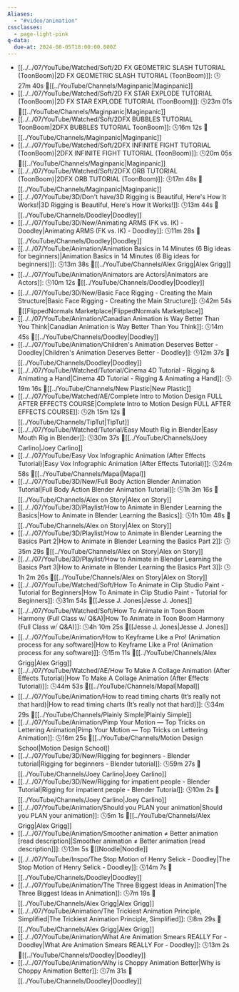 ```yaml
---
Aliases:
  - "#video/animation"
cssclasses:
  - page-light-pink
q-data:
  due-at: 2024-08-05T18:00:00.000Z
---
```


- [[../../07/YouTube/Watched/Soft/2D FX GEOMETRIC SLASH TUTORIAL (ToonBoom)|2D FX GEOMETRIC SLASH TUTORIAL (ToonBoom)]]:  🕓27m 40s 📍[[../YouTube/Channels/Maginpanic|Maginpanic]]
- [[../../07/YouTube/Watched/Soft/2D FX STAR EXPLODE TUTORIAL (ToonBoom)|2D FX STAR EXPLODE TUTORIAL (ToonBoom)]]:  🕓23m 01s 📍[[../YouTube/Channels/Maginpanic|Maginpanic]]
- [[../../07/YouTube/Watched/Soft/2DFX BUBBLES TUTORIAL ToonBoom|2DFX BUBBLES TUTORIAL ToonBoom]]:  🕓16m 12s 📍[[../YouTube/Channels/Maginpanic|Maginpanic]]
- [[../../07/YouTube/Watched/Soft/2DFX INFINITE FIGHT TUTORIAL (ToonBoom)|2DFX INFINITE FIGHT TUTORIAL (ToonBoom)]]:  🕓20m 05s 📍[[../YouTube/Channels/Maginpanic|Maginpanic]]
- [[../../07/YouTube/Watched/Soft/2DFX ORB TUTORIAL (ToonBoom)|2DFX ORB TUTORIAL (ToonBoom)]]:  🕓17m 48s 📍[[../YouTube/Channels/Maginpanic|Maginpanic]]
- [[../../07/YouTube/3D/Don't have/3D Rigging is Beautiful, Here's How It Works!|3D Rigging is Beautiful, Here's How It Works!]]:  🕓13m 44s 📍[[../YouTube/Channels/Doodley|Doodley]]
- [[../../07/YouTube/3D/New/Animating ARMS (FK vs. IK) - Doodley|Animating ARMS (FK vs. IK) - Doodley]]:  🕓11m 28s 📍[[../YouTube/Channels/Doodley|Doodley]]
- [[../../07/YouTube/Animation/Animation Basics in 14 Minutes (6 Big ideas for beginners)|Animation Basics in 14 Minutes (6 Big ideas for beginners)]]:  🕓13m 38s 📍[[../YouTube/Channels/Alex Grigg|Alex Grigg]]
- [[../../07/YouTube/Animation/Animators are Actors|Animators are Actors]]:  🕓10m 12s 📍[[../YouTube/Channels/Doodley|Doodley]]
- [[../../07/YouTube/3D/New/Basic Face Rigging - Creating the Main Structure|Basic Face Rigging - Creating the Main Structure]]:  🕓42m 54s 📍[[FlippedNormals Marketplace|FlippedNormals Marketplace]]
- [[../../07/YouTube/Animation/Canadian Animation is Way Better Than You Think|Canadian Animation is Way Better Than You Think]]:  🕓14m 45s 📍[[../YouTube/Channels/Doodley|Doodley]]
- [[../../07/YouTube/Animation/Children's Animation Deserves Better - Doodley|Children's Animation Deserves Better - Doodley]]:  🕓12m 37s 📍[[../YouTube/Channels/Doodley|Doodley]]
- [[../../07/YouTube/Watched/Tutorial/Cinema 4D Tutorial - Rigging & Animating a Hand|Cinema 4D Tutorial - Rigging & Animating a Hand]]:  🕓19m 16s 📍[[../YouTube/Channels/New Plastic|New Plastic]]
- [[../../07/YouTube/Watched/AE/Complete Intro to Motion Design  FULL AFTER EFFECTS COURSE|Complete Intro to Motion Design  FULL AFTER EFFECTS COURSE]]:  🕓2h 15m 12s 📍[[../YouTube/Channels/TipTut|TipTut]]
- [[../../07/YouTube/Watched/Tutorial/Easy Mouth Rig in Blender|Easy Mouth Rig in Blender]]:  🕓30m 37s 📍[[../YouTube/Channels/Joey Carlino|Joey Carlino]]
- [[../../07/YouTube/Easy Vox Infographic Animation (After Effects Tutorial)|Easy Vox Infographic Animation (After Effects Tutorial)]]:  🕓24m 58s 📍[[../YouTube/Channels/Mapal|Mapal]]
- [[../../07/YouTube/3D/New/Full Body Action Blender Animation Tutorial|Full Body Action Blender Animation Tutorial]]:  🕓1h 3m 16s 📍[[../YouTube/Channels/Alex on Story|Alex on Story]]
- [[../../07/YouTube/3D/Playlist/How to Animate in Blender Learning the Basics|How to Animate in Blender Learning the Basics]]:  🕓1h 10m 48s 📍[[../YouTube/Channels/Alex on Story|Alex on Story]]
- [[../../07/YouTube/3D/Playlist/How to Animate in Blender Learning the Basics  Part 2|How to Animate in Blender Learning the Basics  Part 2]]:  🕓35m 29s 📍[[../YouTube/Channels/Alex on Story|Alex on Story]]
- [[../../07/YouTube/3D/Playlist/How to Animate in Blender Learning the Basics  Part 3|How to Animate in Blender Learning the Basics  Part 3]]:  🕓1h 2m 26s 📍[[../YouTube/Channels/Alex on Story|Alex on Story]]
- [[../../07/YouTube/Watched/Soft/How To Animate in Clip Studio Paint - Tutorial for Beginners|How To Animate in Clip Studio Paint - Tutorial for Beginners]]:  🕓31m 54s 📍[[Jesse J. Jones|Jesse J. Jones]]
- [[../../07/YouTube/Watched/Soft/How To Animate in Toon Boom Harmony (Full Class w⧸ Q&A)|How To Animate in Toon Boom Harmony (Full Class w⧸ Q&A)]]:  🕓4h 10m 25s 📍[[Jesse J. Jones|Jesse J. Jones]]
- [[../../07/YouTube/Animation/How to Keyframe Like a Pro! (Animation process for any software)|How to Keyframe Like a Pro! (Animation process for any software)]]:  🕓15m 11s 📍[[../YouTube/Channels/Alex Grigg|Alex Grigg]]
- [[../../07/YouTube/Watched/AE/How To Make A Collage Animation (After Effects Tutorial)|How To Make A Collage Animation (After Effects Tutorial)]]:  🕓44m 53s 📍[[../YouTube/Channels/Mapal|Mapal]]
- [[../../07/YouTube/Animation/How to read timing charts (It’s really not that hard)|How to read timing charts (It’s really not that hard)]]:  🕓34m 29s 📍[[../YouTube/Channels/Plainly Simple|Plainly Simple]]
- [[../../07/YouTube/Animation/Pimp Your Motion — Top Tricks on Lettering Animation|Pimp Your Motion — Top Tricks on Lettering Animation]]:  🕓16m 25s 📍[[../YouTube/Channels/Motion Design School|Motion Design School]]
- [[../../07/YouTube/3D/New/Rigging for beginners - Blender tutorial|Rigging for beginners - Blender tutorial]]:  🕓59m 27s 📍[[../YouTube/Channels/Joey Carlino|Joey Carlino]]
- [[../../07/YouTube/3D/New/Rigging for impatient people - Blender Tutorial|Rigging for impatient people - Blender Tutorial]]:  🕓10m 2s 📍[[../YouTube/Channels/Joey Carlino|Joey Carlino]]
- [[../../07/YouTube/Animation/Should you PLAN your animation|Should you PLAN your animation]]:  🕓5m 1s 📍[[../YouTube/Channels/Alex Grigg|Alex Grigg]]
- [[../../07/YouTube/Animation/Smoother animation ≠ Better animation [read description]|Smoother animation ≠ Better animation [read description]]]:  🕓13m 5s 📍[[Noodle|Noodle]]
- [[../../07/YouTube/Inspo/The Stop Motion of Henry Selick - Doodley|The Stop Motion of Henry Selick - Doodley]]:  🕓14m 7s 📍[[../YouTube/Channels/Doodley|Doodley]]
- [[../../07/YouTube/Animation/The Three Biggest Ideas in Animation|The Three Biggest Ideas in Animation]]:  🕓7m 19s 📍[[../YouTube/Channels/Alex Grigg|Alex Grigg]]
- [[../../07/YouTube/Animation/The Trickiest Animation Principle, Simplified|The Trickiest Animation Principle, Simplified]]:  🕓8m 29s 📍[[../YouTube/Channels/Alex Grigg|Alex Grigg]]
- [[../../07/YouTube/Animation/What Are Animation Smears REALLY For - Doodley|What Are Animation Smears REALLY For - Doodley]]:  🕓13m 2s 📍[[../YouTube/Channels/Doodley|Doodley]]
- [[../../07/YouTube/Animation/Why is Choppy Animation Better|Why is Choppy Animation Better]]:  🕓7m 31s 📍[[../YouTube/Channels/Doodley|Doodley]]

